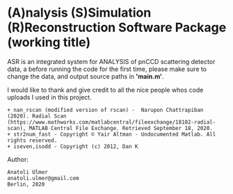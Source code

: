 (A)nalysis (S)Simulation (R)Reconstruction Software Package (working title)
===========================================================================

ASR is an integrated system for ANALYSIS of pnCCD scattering detector data, a 
before running the code for the first time, please make sure to change the
data, and output source paths in **'main.m'**. 

I would like to thank and give credit to all the nice people whos code uploads I used in this project.  

    + nan_rscan (modified version of rscan) -  Narupon Chattrapiban (2020). Radial Scan (https://www.mathworks.com/matlabcentral/fileexchange/18102-radial-scan), MATLAB Central File Exchange. Retrieved September 18, 2020.  
    + str2num_fast - Copyright © Yair Altman - Undocumented Matlab. All rights reserved.  
    + iseven,isodd - Copyright (c) 2012, Dan K  

Author:

    Anatoli Ulmer  
    anatoli.ulmer@gmail.com  
    Berlin, 2020 
